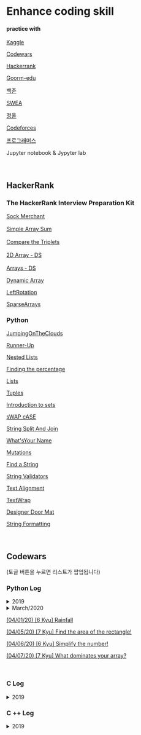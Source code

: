 # Enhance coding skill

#### practice with

[Kaggle](https://www.kaggle.com/)  

[Codewars](https://www.codewars.com/)  

[Hackerrank](https://www.hackerrank.com/)  

[Goorm-edu](https://edu.goorm.io/)  

[백준](https://www.acmicpc.net/)  

[SWEA](https://swexpertacademy.com/main/main.do)  

[정올](http://jungol.co.kr/)  

[Codeforces](https://codeforces.com/)  

[프로그래머스](https://programmers.co.kr/learn/challenges)  

Jupyter notebook & Jypyter lab

　  

## HackerRank

### The HackerRank Interview Preparation Kit

[Sock Merchant](HackerRank/SockMerchant/SockMerchant.md)

[Simple Array Sum](HackerRank/SimpleArray/SimpleArray.md)  　  

[Compare the Triplets](HackerRank/CompareTriplets/CompareTriplets.md)  　  

[2D Array - DS](HackerRank/2DArrayDS/2DArrayDS.md)  　  

[Arrays - DS](HackerRank/ArrayDS/ArrayDS.md)  　  

[Dynamic Array](HackerRank/DynamicArray/DynamicArray.md)

[LeftRotation](HackerRank/LeftRotation/LeftRotation.md)  

[SparseArrays](HackerRank/SparseArrays/SparseArrays.md)  

### Python

[JumpingOnTheClouds](HackerRank/JumpingOnTheClouds/JumpingOnTheClouds.md)

[Runner-Up](HackerRank/Runner-Up/Runner-Up.md)

[Nested Lists](HackerRank/NestedLists/NestedLists.md)

[Finding the percentage](HackerRank/FindingThePercentage/FindingThePercentage.md)  

[Lists](HackerRank/Lists/Lists.md)

[Tuples](HackerRank/Tuples/Tuples.md)

[Introduction to sets](HackerRank/IntroductionToSets/IntroductionToSets.md)

[sWAP cASE](HackerRank/sWAPcASE/sWAPcASE.md)

[String Split And Join](HackerRank/StringSplitAndJoin/StringSplitAndJoin.md)  

[What'sYour Name](HackerRank/What'sYourName/What'sYourName.md)  

[Mutations](HackerRank/Mutations/Mutations.md)  

[Find a String](HackerRank/FindAString/FindAString.md)  

[String Validators](HackerRank/StringValidators/StringValidators.md)  

[Text Alignment](HackerRank/TextAlignment/TextAlignment.md)  

[TextWrap](HackerRank/TextWrap/TextWrap.md)  

[Designer Door Mat](HackerRank/DesignerDoorMat/DesignerDoorMat.md)  

[String Formatting](HackerRank/StringFormatting/StringFormatting.md)  



　  　    

## Codewars

(토글 버튼을 누르면 리스트가 팝업됩니다)  

### Python Log

<details>  
<summary>2019</summary>  
<div markdown="1">  

<details>  
<summary>July/2019</summary>  
<div markdown="1">    
[(07/10/19) [8 kyu] Beginner - Lost Without a Map](./Python/190710/Lost_Without_a_Map.md)

[(07/11/19) [7 kyu] Average Array](./Python/190711/OnedayCoding.md)

[(07/12/19) [7 kyu] Find the stray number](./Python/190712/OnedayCoding.md)

[(07/13/19) [6 kyu] The Spider and the Fly(Jumping Spider)](./Python/190713/OnedayCoding.md)

[(07/13/19) [6 Kyu] Give me a Diamond](./Python/190713/OnedayCoding2.md)

[(07/14/19) [7 kyu] Sum of the first nth term of Series](./Python/190714/OnedayCoding.md)

[(07/15/19) [6 Kyu] Does my number look big in this?](./Python/190715/OnedayCoding.md)

[(07/16/19) [6 Kyu] Validate Credit Card Number](./Python/190716/OnedayCoding.md)

[(07/17/19) [6 Kyu] Create Phone Number](./Python/190717/OnedayCoding.md)

[(07/18/19) [6 Kyu] Shortest steps to a number](./Python/190718/OnedayCoding.md)

[(07/19/19) [6 kyu] Is a number prime?](./Python/190719/OnedayCoding.md)

[(07/20/19) [5 kyu] Double Cola](./Python/190720/OnedayCoding.md)

[(07/21/19) [6 Kyu] Simple Simple Simple String Expansion](./Python/190721/OnedayCoding.md)

[(07/22/19) [6 kyu] Dubstep](./Python/190722/OnedayCoding.md)

[(07/23/19) [6 kyu] The Walker](./Python/190723/OnedayCoding.md)

[(07/24/19) [6 Kyu] Find the odd int](./Python/190724/OnedayCoding.md)

[(07/25/19) [6 Kyu] Decode the Morse code](./Python/190725/OnedayCoding.md)

[(07/26/19) [6 Kyu] Separate The Wheat From The Chaff](./Python/190726/OnedayCoding.md)

[(07/27/19) [6 Kyu] Reverse every other word in the string](./Python/190727/OnedayCoding.md)

[(07/28/19) [6 kyu] Rank Vector](./Python/190728/OnedayCoding.md)

[(07/29/19) [6 Kyu] Fantabulous Birthday](./Python/190729/OnedayCoding.md)

[(07/30/19) [6 Kyu] Multiples of 3 or 5](./Python/190730/OnedayCoding.md)

[(07/31/19) [6 Kyu] Find The ParityOutlier](./Python/190731/OnedayCoding.md)
</div>  
</details>  

<details>  
<summary>August/2019</summary>  
<div markdown="1">  

[(08/01/19) [6 Kyu] Sum of Digits / Digital Root](./Python/190801/OnedayCoding.md)

[(08/02/19) [5 Kyu] Moving Zeros To The End / Digital Root](./Python/190802/OnedayCoding.md)  

[(08/03/19) [6 Kyu] Easy Diagonal](./Python/190803/OnedayCoding.md)  

[(08/04/19) [5 Kyu] Last digit of a large number](./Python/190804/OnedayCoding.md)  

[(08/05/19) [6 Kyu] Mexican Wave](./Python/190805/OnedayCoding.md)  

[(08/06/19) [6 Kyu] Equal Sides Of An Array](./Python/190806/OnedayCoding.md)  

[(08/07/19) [5 Kyu] Directions Reduction](./Python/190807/OnedayCoding.md)

[(08/08/19) [5 Kyu] Greed is Good](./Python/190808/OnedayCoding.md)

[(08/09/19) [6 Kyu] Tribonacci Sequence](./Python/190809/OnedayCoding.md)

[(08/10/19) [5 Kyu] Calculating with Functions](./Python/190810/OnedayCoding.md)

[(08/11/19) [6 Kyu] Playing with digits](./Python/190811/OnedayCoding.md)

[(08/12/19) [6 Kyu] Stop gninnipS My sdroW!](./Python/190812/OnedayCoding.md)

[(08/13/19) [6 Kyu] Counting Duplicates](./Python/190813/OnedayCoding.md)

[(08/14/19) [6 Kyu] Your order, please](./Python/190814/OnedayCoding.md)

[(08/15/19) [6 Kyu] Count the smiley faces!](./Python/190815/OnedayCoding.md)

[(08/16/19) [5 Kyu] Sum of Pairs](./Python/190816/OnedayCoding.md)

[(08/17/19) [6 Kyu] Duplicate Encoder](./Python/190817/OnedayCoding.md)

[(08/18/19) [6 Kyu] Take a Ten Minute Walk](./Python/190818/OnedayCoding.md)

[(08/19/19) [6 Kyu] String transformer](./Python/190819/OnedayCoding.md)

[(08/20/19) [5 Kyu] Weight for weight](./Python/190820/OnedayCoding.md)

[(08/21/19) [5 Kyu] Valid Parentheses](./Python/190821/OnedayCoding.md)

[(08/22/19) [4 Kyu] Next bigger number with the same digits](./Python/190822/OnedayCoding.md)

[(08/23/19) [4 Kyu] parseInt() reloaded](./Python/190823/OnedayCoding.md)

[(08/24/19) [5 Kyu] Maximum subarray sum](./Python/190824/OnedayCoding.md)

[(08/25/19) [6 Kyu] What's in a name?](./Python/190825/OnedayCoding.md)

[(08/26/19) [4 Kyu] Snail](./Python/190826/OnedayCoding.md)

[(08/27/19) [5 Kyu] Simple Pig Latin](./Python/190827/OnedayCoding.md)

[(08/28/19) [5 Kyu] Product of consecutive Fib numbers](./Python/190828/OnedayCoding.md)

[(08/29/19) [6 Kyu] IQ Test](./Python/190829/OnedayCoding.md)

[(08/30/19) [6 Kyu] Who likes it?](./Python/190830/OnedayCoding.md)

[(08/31/19) [6 Kyu] Bit Counting](./Python/190831/OnedayCoding.md)

</div>  
</details>  

<details>  
<summary>September/2019</summary>  
<div markdown="1">  

[(09/22/19) [6 Kyu] Tank Truck](./Python/190922/OnedayCoding.md)  

[(09/24/19) [6 Kyu] Replace With Alphabet Position](./Python/190924/OnedayCoding.md)  

[(09/30/19) [5 Kyu] The Road-Kill Detective](./Python/190930/OnedayCoding.md)  

</div>  
</details>  

<details>  
<summary>October/2019</summary>  
<div markdown="1">  

[(10/02/19) [6 Kyu] IntroToArt](./Python/191002/OnedayCoding.md)  

[(10/10/19) [6 Kyu] Pyramid Array](./Python/191010/OnedayCoding.md)  

[(10/11/19) [6 Kyu] Count letters in string](./Python/191011/OnedayCoding.md)  

[(10/12/19) [6 Kyu] Binaries](./Python/191012/OnedayCoding.md)  

[(10/13/19) [7 Kyu] V A P O R C O D E](./Python/191013/OnedayCoding.md)  

[(10/14/19) [7 Kyu] Sort the Gift Code](./Python/191014/OnedayCoding.md)  

[(10/15/19) [7 Kyu] Basic Math (Add or Subtract)](./Python/191015/OnedayCoding.md)  

[(10/20/19) [7 Kyu] Bingo ( Or Not )](./Python/191020/OnedayCoding.md)  

[(10/22/19) [6 Kyu] Reversing a Process](./Python/191022/OnedayCoding.md)  

[(10/23/19) [7 Kyu] Simple Fun #152: Invite More Women?](./Python/191023/OnedayCoding.md)  

</div>  
</details>  

<details>  
<summary>December/2019</summary>  
<div markdown="1">  

[(12/13/19) [7 Kyu] Breaking chocolate problem](./Python/191213/OnedayCoding.md)  

[(12/14/19) [6 Kyu] Vasya - Clerk](./Python/191214/OnedayCoding.md)  

[(12/15/19) [7 Kyu] Numbers to Letters](./Python/191215/OnedayCoding.md)  

[(12/16/19) [6 Kyu] Schrödinger's Boolean](./Python/191216/OnedayCoding.md)  

[(12/17/19) [7 Kyu] Squad number generator](./Python/191217/OnedayCoding.md)  

[(12/25/19) [7 Kyu] Maximum Multiple](./Python/191225/OnedayCoding.md)  

</div>  
</details>  

</div>  
</details>  

<details>  
<summary>March/2020</summary>  
<div markdown="1">  

[(03/26/20) [7 Kyu] Alternate capitalization](./Python/200326/OnedayCoding.md)  

[(03/27/20) [6 Kyu] More Zeros than Ones](./Python/200327/OnedayCoding.md)  

[(03/28/20) [6 Kyu] Are they the "same"?](./Python/200328/OnedayCoding.md)  

[(03/29/20) [7 Kyu] Geometry Basics: Dot Product in 3D](./Python/200329/OnedayCoding.md)  

[(03/30/20) [6 Kyu] Difference of 2](./Python/200330/OnedayCoding.md)  

[(03/31/20) [6 Kyu] PI approximation](./Python/200331/OnedayCoding.md)  

</div>  
</details>  

[(04/01/20) [6 Kyu] Rainfall](./Python/200401/OnedayCoding.md)  

[(04/05/20) [7 Kyu] Find the area of the rectangle!](./Python/200405/OnedayCoding.md)  

[(04/06/20) [6 Kyu] Simplify the number!](./Python/200406/OnedayCoding.md)  

[(04/07/20) [7 Kyu] What dominates your array?](./Python/200407/OnedayCoding.md)  



​    

### C Log  

<details>  
<summary>2019</summary>  
<div markdown="1">  

<details>  
<summary>September/2019</summary>  
<div markdown="1">  

[(09/06/19) [8 Kyu] A Needle in the Haystack](./C/190906/OnedayCoding.md)  

[(09/06/19) [8 Kyu] Even or Odd](./C/190906-2/OnedayCoding.md)  

[(09/07/19) [8 Kyu] Simple Fun #1: Seats in Theater](./C/190907/OnedayCoding.md)  

[(09/08/19) [7 Kyu] Growth of a Population](./C/190908/OnedayCoding.md)  

[(09/09/19) [8 Kyu] String repeat](./C/190909/OnedayCoding.md)  

[(09/10/19) [8 Kyu] Difference of Volumes of Cuboids](./C/190910/OnedayCoding.md)  

[(09/11/19) [7 Kyu] Sum of odd numbers](./C/190911/OnedayCoding.md)  

[(09/12/19) [7 Kyu] Speed Control](./C/190912/OnedayCoding.md)  

[(09/13/19) [7 Kyu] Vowel Count](./C/190913/OnedayCoding.md)  

[(09/14/19) [7 Kyu] Shortest Word](./C/190914/OnedayCoding.md)  

[(09/15/19) [7 Kyu] Exes and Ohs](./C/190915/OnedayCoding.md)  

[(09/16/19) [7 Kyu] Folding your way to the moon](./C/190916/OnedayCoding.md)

[(09/17/19) [8 Kyu] Incorrect division method](./C/190917/OnedayCoding.md)

[(09/18/19) [7 Kyu] Complementary DNA](./C/190918/OnedayCoding.md)

[(09/19/19) [8 Kyu] Expressions Matter](./C/190919/OnedayCoding.md)   

[(09/20/19) [7 Kyu] Alphabetical Addition](./C/190920/OnedayCoding.md)   

[(09/21/19) [7 Kyu] Odder Than the Rest](./C/190921/OnedayCoding.md)   

[(09/23/19) [8 Kyu] Count the Monkeys!](./C/190923/OnedayCoding.md)   

[(09/25/19) [8 Kyu] L1: Set Alarm](./C/190925/OnedayCoding.md)   

[(09/26/19) [7 Kyu] Spacify](./C/190926/OnedayCoding.md)   

[(09/27/19) [6 Kyu] Find the missing term in an Arithmetic Progression](./C/190927/OnedayCoding.md)   

[(09/28/19) [7 Kyu] You're a square!](./C/190928/OnedayCoding.md)   

[(09/29/19) [7 Kyu] Disemvowel Trolls](./C/190929/OnedayCoding.md)  

</div>  
</details>  

<details>  
<summary>October/2019</summary>  
<div markdown="1">  

[(10/01/19) [7 Kyu] Isograms](./C/191001/OnedayCoding.md)  

[(10/02/19) [8 Kyu] Third Angle of a Triangle](./C/191002/OnedayCoding.md)  

[(10/03/19) [7 Kyu] TV Remote](./C/191003/OnedayCoding.md)  

[(10/04/19) [7 Kyu] Stacked Balls - 3D (triangle base)](./C/191004/OnedayCoding.md)  

[(10/05/19) [7 Kyu] STRONGN Strong Number (Special Numbers Series #2)](./C/191005/OnedayCoding.md)  

[(10/06/19) [6 Kyu] Photocopy decay](./C/191006/OnedayCoding.md)  

[(10/21/19) [7 Kyu] Powers of 3](./C/191021/OnedayCoding.md)  

[(10/24/19) [6 Kyu] Mexican Wave](./C/191024/OnedayCoding.md)  

[(10/25/19) [8 Kyu] Keep Hydrated!](./C/191025/OnedayCoding.md)  

[(10/26/19) [8 Kyu] Remove First and Last Character](./C/191026/OnedayCoding.md)  

[(10/27/19) [7 Kyu] Complementary DNA](./C/191027/OnedayCoding.md)  

[(10/28/19) [7 Kyu] Beginner Series #3 Sum of Numbers](./C/191028/OnedayCoding.md)  

[(10/29/19) [6 Kyu] Bit Counting](./C/191029/OnedayCoding.md)  

[(10/30/19) [7 Kyu] Two to One](./C/191030/OnedayCoding.md)  

[(10/31/19) [7 Kyu] Factorial](./C/191031/OnedayCoding.md)  

</div>  
</details>  

<details>  
<summary>November/2019</summary>  
<div markdown="1">  

[(11/01/19) [8 Kyu] Find the Integral](./C/191101/OnedayCoding.md)  

[(11/03/19) [6 Kyu] Generic numeric template formatter](./C/191103/OnedayCoding.md)  

[(11/06/19) [7 Kyu] Find the longest gap!](./C/191106/OnedayCoding.md)  

[(11/07/19) [7 Kyu] Consecutive Ducks](./C/191107/OnedayCoding.md)  

[(11/09/19) [7 Kyu] Simple Fun #74: Growing Plant](./C/191109/OnedayCoding.md)  

[(11/13/19) [6 Kyu] Who has the most money?](./C/191113/OnedayCoding.md)  

[(11/30/19) [7 Kyu] Thinking & Testing: A and B?](./C/191130/OnedayCoding.md)  

</div>  
</details>  

<details>  
<summary>December/2019</summary>  
<div markdown="1">  

[(12/01/19) [6 Kyu] The Deaf Rats of Hamelin](./C/191201/OnedayCoding.md)  

[(12/02/19) [6 Kyu] Errors : histogram](./C/191202/OnedayCoding.md)  

[(12/03/19) [6 Kyu] Vowels Back](./C/191203/OnedayCoding.md)  

[(12/04/19) [6 Kyu] Positions Average](./C/191204/OnedayCoding.md)  

</div>  
</details>  

</div>  
</details>  

### C ++ Log  

<details>  
<summary>2019</summary>  
<div markdown="1">  

<details>  
<summary>September/2019</summary>  
<div markdown="1">  

[(09/01/19) [8 Kyu] Multiply](./C++/190901/OnedayCoding.md)

[(09/02/19) [8 Kyu] Grasshopper - Messi goals function](./C++/190902/OnedayCoding.md)

[(09/03/19) [7 Kyu] Printer Errors](./C++/190903/OnedayCoding.md)

[(09/04/19) [7 Kyu] Sum of Cubes](./C++/190904/OnedayCoding.md)

[(09/05/19) [7 Kyu] Mumbling](./C++/190905/OnedayCoding.md)

</div>  
</details>  

</div>  
</details>  
